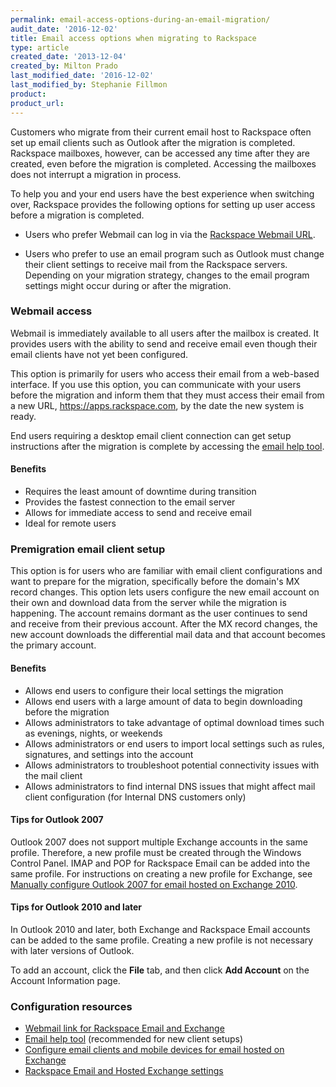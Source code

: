 ```yaml
---
permalink: email-access-options-during-an-email-migration/
audit_date: '2016-12-02'
title: Email access options when migrating to Rackspace
type: article
created_date: '2013-12-04'
created_by: Milton Prado
last_modified_date: '2016-12-02'
last_modified_by: Stephanie Fillmon
product:
product_url:
---
```


Customers who migrate from their current email host to Rackspace often set up email clients such as Outlook after the migration is completed. Rackspace mailboxes, however, can be accessed any time after they are created, even before the migration is completed. Accessing the mailboxes does not interrupt a migration in process.

To help you and your end users have the best experience when switching over, Rackspace provides the following options for setting up user access before a migration is completed.

- Users who prefer Webmail can log in via the [Rackspace Webmail URL](https://apps.rackspace.com).

- Users who prefer to use an email program such as Outlook must change their client settings to receive mail from the Rackspace servers. Depending on your migration strategy, changes to the email program settings might occur during or after the migration.

### Webmail access

Webmail is immediately available to all users after the mailbox is created. It provides users with the ability to send and receive email even though their email clients have not yet been configured.

This option is primarily for users who access their email from a web-based interface. If you use this option, you can communicate with your users before the migration and inform them that they must access their email from a new URL, <https://apps.rackspace.com>, by the date the new system is ready.

End users requiring a desktop email client connection can get setup instructions after the migration is complete by accessing the [email help tool](https://emailhelp.rackspace.com).

#### Benefits

- Requires the least amount of downtime during transition
- Provides the fastest connection to the email server
- Allows for immediate access to send and receive email
- Ideal for remote users

### Premigration email client setup

This option is for users who are familiar with email client configurations and want to prepare for the migration, specifically before the domain's MX record changes. This option lets users configure the new email account on their own and download data from the server while the migration is happening. The account remains dormant as the user continues to send and receive from their previous account. After the MX record changes, the new account downloads the differential mail data and that account becomes the primary account.

#### Benefits

- Allows end users to configure their local settings the migration
- Allows end users with a large amount of data to begin downloading before the migration
- Allows administrators to take advantage of optimal download times such as evenings, nights, or weekends
- Allows administrators or end users to import local settings such as rules, signatures, and settings into the account
- Allows administrators to troubleshoot potential connectivity issues with the mail client
- Allows administrators to find internal DNS issues that might affect mail client configuration (for Internal DNS customers only)

#### Tips for Outlook 2007

Outlook 2007 does not support multiple Exchange accounts in the same profile. Therefore, a new profile must be created through the Windows Control Panel. IMAP and POP for Rackspace Email can be added into the same profile. For instructions on creating a new profile for Exchange, see [Manually configure Outlook 2007 for email hosted on Exchange 2010](/how-to/manually-configure-outlook-2007-for-email-hosted-on-exchange-2010).

#### Tips for Outlook 2010 and later

In Outlook 2010 and later, both Exchange and Rackspace Email accounts can be added to the same profile.  Creating a new profile is not necessary with later versions of Outlook.

To add an account, click the **File** tab, and then click **Add Account** on the Account Information page.

### Configuration resources

- [Webmail link for Rackspace Email and Exchange](https://apps.rackspace.com)
- [Email help tool](https://emailhelp.rackspace.com) (recommended for new client setups)
- [Configure email clients and mobile devices for email hosted on Exchange](/how-to/configure-email-clients-and-mobile-devices-for-email-hosted-on-exchange)
- [Rackspace Email and Hosted Exchange settings](/how-to/rackspace-email-and-hosted-exchange-settings)
